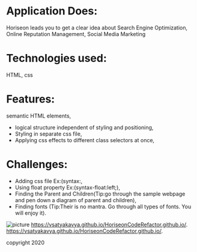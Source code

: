 
# Application Does:
Horiseon leads you to get a clear idea about Search Engine Optimization, Online Reputation Management, Social Media Marketing

# Technologies used:
HTML, css

# Features:
semantic HTML elements, 
* logical structure independent of styling and positioning,
* Styling in separate css file,
* Applying css effects to different class selectors at once,

# Challenges:
* Adding css file   Ex:(syntax:<link rel="stylesheet" href="css file path.css">,
* Using float property  Ex:(syntax-float:left;),
* Finding the Parent and Children(Tip:go through the sample webpage and pen down  a diagram of parent and children),
* Finding fonts (Tip:Their is no mantra. Go through all types of fonts. You will enjoy it).



![picture](horiseon.png)
https://vsatyakavya.github.io/HoriseonCodeRefactor.github.io/.
https://vsatyakavya.github.io/HoriseonCodeRefactor.github.io/.


copyright 2020
